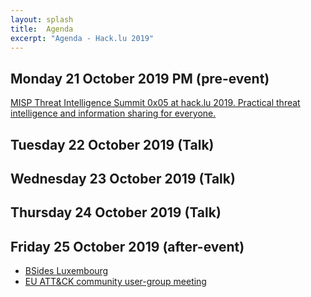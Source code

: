 ```yaml
---
layout: splash
title:  Agenda
excerpt: "Agenda - Hack.lu 2019"
---
```



## Monday 21 October 2019 PM (pre-event)

[MISP Threat Intelligence Summit 0x05 at hack.lu 2019. Practical threat intelligence and information sharing for everyone.](https://2019.hack.lu/misp-summit/)

## Tuesday 22 October 2019 (Talk)

## Wednesday 23 October 2019 (Talk)

## Thursday 24 October 2019 (Talk)

## Friday 25 October 2019 (after-event)

- [BSides Luxembourg](https://bsideslux.lu/2019/)
- [EU ATT&CK community user-group meeting](https://www.attack-community.org/event/)
